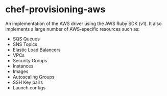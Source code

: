 # chef-provisioning-aws

An implementation of the AWS driver using the AWS Ruby SDK (v1).  It also implements a large number of AWS-specific resources such as:

* SQS Queues
* SNS Topics
* Elastic Load Balancers
* VPCs
* Security Groups
* Instances
* Images
* Autoscaling Groups
* SSH Key pairs
* Launch configs
